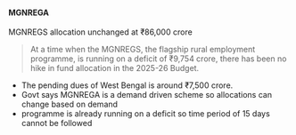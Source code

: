 #### MGNREGA
MGNREGS allocation unchanged at ₹86,000 crore
> At a time when the MGNREGS, the flagship rural employment programme, is running on a deficit of ₹9,754 crore, there has been no hike in fund allocation in the 2025-26 Budget.

- The pending dues of West Bengal is around ₹7,500 crore.
- Govt says MGNREGA is a demand driven scheme so allocations can change based on demand
- programme is already running on a deficit so time period of 15 days cannot be followed
